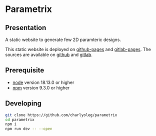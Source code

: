 Parametrix
==========


Presentation
------------

A static website to generate few 2D paramteric designs.

This static website is deployed on [github-pages](https://charlyoleg.github.io/parametrix) and [gitlab-pages](https://gitlab.com).
The sources are available on [github](https://github.com/charlyoleg/parametrix) and [gitlab](https://gitlab.com/charlyoleg78/parametrix).


Prerequisite
------------

- [node](https://nodejs.org) version 18.13.0 or higher
- [npm](https://docs.npmjs.com/cli/v7/commands/npm) version 9.3.0 or higher


Developing
----------

```bash
git clone https://github.com/charlyoleg/parametrix
cd parametrix
npm i
npm run dev -- --open
```
